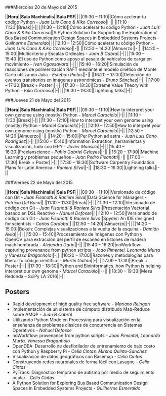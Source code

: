 ###Miércoles 20 de Mayo del 2015

||**Hora**||**Sala Machinalis**||**Sala PSF**||
||09:30 – 11:10||Cómo acelerar tu código Python - *Juan Luis Cano & Kiko Correoso*||-||
||11:10 – 11:30||Break||-||
||11:30 – 12:10||Cómo acelerar tu código Python - *Juan Luis Cano & Kiko Correoso*||A Python Solution for Supporting the Exploration of Bus Based Communication Design Spaces in Embedded Systems Projects - *Guilherme Esmeraldo*||
||12:10 – 12:50||Cómo acelerar tu código Python - *Juan Luis Cano & Kiko Correoso*||-||
||12:50 – 14:20||Almuerzo||-||
||14:20 – 15:00||Multicriterio y Escalas Ordinales - *Juan B Cabral*||-||
||15:00 – 15:40||El uso de Python como apoyo al pesaje de vehículos de carga en movimiento -  *Ivan Ogassavara*||-||
||15:40 – 16:20||Simulación de reacciones de polimerización RAFT mediante el modelo cinético de Monte Carlo utilizando Julia - *Esteban Pintos*||-||
||16:20 – 17:00||Detección de eventos transitorios en imágenes astronómicas - *Bruno Sánchez*||-||
||17:00 – 17:30||Break + Poster||-||
||17:30 – 18:30||Extreme Value Theory with Python - *Kiko Correoso*||-||
||18:30 – 19:30||Lightning talks||-||


###Jueves 21 de Mayo del 2015

||**Hora**||**Sala Machinalis**||**Sala PSF**||
||09:30 – 11:10||How to interpret your own genome using (mostly) Python - *Marcel Caraciolo*||-||
||11:10 – 11:30||Break||-||
||11:30 – 12:10||How to interpret your own genome using (mostly) Python - *Marcel Caraciolo*||-||
||12:10 – 12:50||How to interpret your own genome using (mostly) Python - *Marcel Caraciolo*||-||
||12:50 – 14:20||Almuerzo||-||
||14:20 – 15:00||Per Python ad astra - *Juan Luis Cano Rodríguez*||-||
||15:00 – 15:40||Information Extraction, herramientas y visualización, todo con IEPY - *Javier Mansilla*||-||
||15:40 – 16:20||Freelanscience - *Pablo Gabriel Celayes*||-||
||16:20 – 17:00||Machine Learning y problemas pequeños - *Juan Pedro Fisanotti*||-||
||17:00 – 17:30||Break + Poster||-||
||17:30 – 18:30||Software Carpentry Foundation: Plans for Latin America - *Raniere Silva*||-||
||18:30 – 19:30||Lightning talks||-||

###Viernes 22 de Mayo del 2015

||**Hora**||**Sala Machinalis**||**Sala PSF**||
||09:30 – 11:10||Versionado de código con Git - *Juan Fisanotti & Raniere Silva*||Data Science for Managers - *Patricio Del Boca*||
||11:10 – 11:30||Break||-||
||11:30 – 12:10||Versionado de código con Git - *Juan Fisanotti & Raniere Silva*||Presentación Vectorial basado en DSL Reactivo - *Nahuel Defossé*||
||12:10 – 12:50||Versionado de código con Git - *Juan Fisanotti & Raniere Silva*||Spyder: An IDE designed for scientists - *Carlos Cordoba*||
||12:50 – 14:20||Almuerzo||-||
||14:20 – 15:00||Bokeh: Complejas visualizaciones a la vuelta de la esquina - *Damián Avila*||-||
||15:00 – 15:40||Procesamiento de Imágenes con Python y OpenCV para extracción del perfil de escaneo en listones de madera machihembrada - *Alejandro Dario*||-||
||15:40 – 16:20||noWorkflow: capturing provenance from python scripts - *Joao Pimentel, Leonardo Murta y Vanessa Braganholo*||-||
||16:20 – 17:00||Razones y metodologías para liberar tu código científico - *Martín Gaitán*||-||
||17:00 – 17:30||Break + Poster||-||
||17:30 – 18:30||Python and Bioinformatics, how Python is helping interpret our own genome - *Marcel Caraciolo*||--||
||18:30 – 19:30||Mesa Redonda – SciPy LA 2016||-||

## Posters

- Rapid development of high quality free software - *Mariano Reingart*
- Implementación de un sistema de cómputo distribudo Map-Reduce sobre AMQP - *Juan B Cabral*
- Utilizando Python Mode en Processing para visualización en la enseñanza de problemas clásicos de concurrencia en Sistemas Operativos - *Nahuel Defossé*
- noWorkflow: provenance from python scripts - *Joao Pimentel, Leonardo Murta, Vanessa Braganholo*
- OpenDEA: Desarrollo de desfibrilador de entrenamiento de bajo costo con Python y Raspberry Pi - *Celia Cintas, Mirsha Quinto-Sanchez*
- Visualización de datos geográficos con Basemap - *Celia Cintas*
- Construyendo redes neuronales de forma fácil con Lasagne - *Celia Cintas*
- PyTrack: Diagnóstico temprano de autismo por medio de seguimiento ocular - *Celia Cintas*
- A Python Solution for Exploring Bus Based Communication Design Spaces in Embedded Systems Projects - *Guilherme Esmeraldo*


